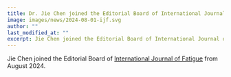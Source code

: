 ```yaml
---
title: Dr. Jie Chen joined the Editorial Board of International Journal of Fatigue
image: images/news/2024-08-01-ijf.svg
author: ""
last_modified_at: ""
excerpt: Jie Chen joined the Editorial Board of International Journal of Fatigue from August 2024.
---
```



Jie Chen joined the Editorial Board of [International Journal of Fatigue](https://www.sciencedirect.com/journal/international-journal-of-fatigue) from August 2024.

